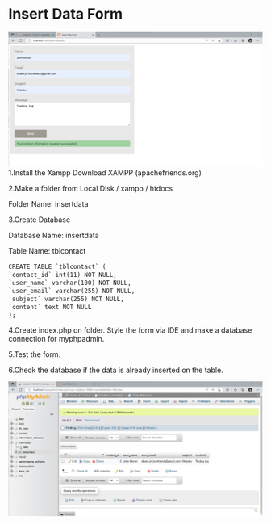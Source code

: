 # Insert Data Form
<img src="image/Insert View.png">
1.Install the Xampp Download XAMPP (apachefriends.org)

2.Make a folder from Local Disk / xampp / htdocs

Folder Name: insertdata

3.Create Database


Database Name: insertdata

Table Name: tblcontact

```
CREATE TABLE `tblcontact` (
`contact_id` int(11) NOT NULL, 
`user_name` varchar(100) NOT NULL,
`user_email` varchar(255) NOT NULL,
`subject` varchar(255) NOT NULL,
`content` text NOT NULL
);
```

4.Create index.php on folder. Style the form via IDE and make a database connection for myphpadmin.

5.Test the form.

6.Check the database if the data is already inserted on the table.

<img src="image/DatabaseView.png">

